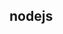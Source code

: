 <!--
 * @Author: XueBaBa
 * @Description: 文件描述~
 * @Date: 2020-08-05 15:06:17
 * @LastEditTime: 2020-08-05 15:06:33
 * @LastEditors: Do not edit
 * @FilePath: /node学习/README.md
-->
## nodejs 